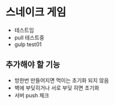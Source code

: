 # 스네이크 게임 #
- 테스트임
- pull 테스트중
- gulp test01
## 추가해야 할 기능 ##
- 방한번 만들어지면 먹이는 초기화 되지 않음
- 벽에 부딪히거나 서로 부딪 히면 초기화
- 서버 push 체크